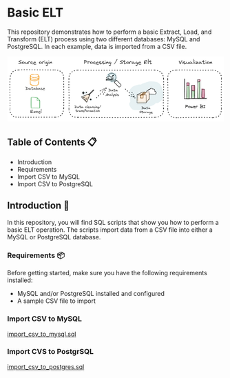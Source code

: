 # Basic ELT
This repository demonstrates how to perform a basic Extract, Load, and Transform (ELT) process using two different databases: MySQL and PostgreSQL. In each example, data is imported from a CSV file.

![elt_topology](assets/elt_topology.png)

## Table of Contents 📋
+ Introduction
+ Requirements
+ Import CSV to MySQL
+ Import CSV to PostgreSQL

## Introduction 🌟
In this repository, you will find SQL scripts that show you how to perform a basic ELT operation. The scripts import data from a CSV file into either a MySQL or PostgreSQL database.
### Requirements 📦
Before getting started, make sure you have the following requirements installed:

+ MySQL and/or PostgreSQL installed and configured
+ A sample CSV file to import
### Import CSV to MySQL
[import_csv_to_mysql.sql](import_csv_to_mysql.sql)
### Import CVS to PostgrSQL
[import_csv_to_postgres.sql](import_csv_to_postgres.sql)
